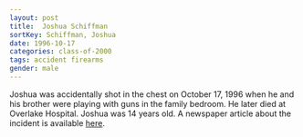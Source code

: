 ```yaml
---
layout: post
title:  Joshua Schiffman
sortKey: Schiffman, Joshua
date: 1996-10-17
categories: class-of-2000
tags: accident firearms
gender: male
---
```

Joshua was accidentally shot in the chest on October 17, 1996 when he and his brother were playing with guns in the family bedroom. He later died at Overlake Hospital. Joshua was 14 years old. A newspaper article about the incident is available [here](https://archive.seattletimes.com/archive/?date=19961019&slug=2355010).
